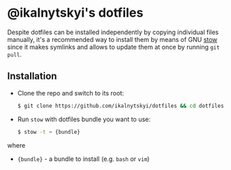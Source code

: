 @ikalnytskyi's dotfiles
=======================

Despite dotfiles can be installed independently by copying individual
files manually, it's a recommended way to install them by means of
GNU [stow] since it makes symlinks and allows to update them at once
by running `git pull`.


Installation
------------

* Clone the repo and switch to its root:

  ```bash
  $ git clone https://github.com/ikalnytskyi/dotfiles && cd dotfiles
  ```

* Run `stow` with dotfiles bundle you want to use:

  ```bash
  $ stow -t ~ {bundle}
  ```

where

  * `{bundle}` - a bundle to install (e.g. `bash` or `vim`)


[stow]: https://www.gnu.org/software/stow/
